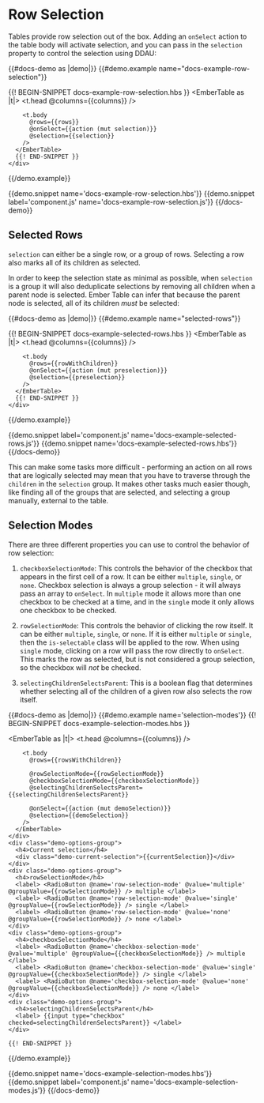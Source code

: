 # Row Selection

Tables provide row selection out of the box. Adding an `onSelect` action to the
table body will activate selection, and you can pass in the `selection` property
to control the selection using DDAU:

{{#docs-demo as |demo|}}
  {{#demo.example name="docs-example-row-selection"}}
    <div class="demo-container small">
      {{! BEGIN-SNIPPET docs-example-row-selection.hbs }}
      <EmberTable as |t|>
        <t.head @columns={{columns}} />

        <t.body
          @rows={{rows}}
          @onSelect={{action (mut selection)}}
          @selection={{selection}}
        />
      </EmberTable>
      {{! END-SNIPPET }}
    </div>
  {{/demo.example}}

  {{demo.snippet name='docs-example-row-selection.hbs'}}
  {{demo.snippet label='component.js' name='docs-example-row-selection.js'}}
{{/docs-demo}}

## Selected Rows

`selection` can either be a single row, or a group of rows. Selecting a row also
marks all of its children as selected.

In order to keep the selection state as minimal as possible, when `selection` is
a group it will also deduplicate selections by removing all children when a
parent node is selected. Ember Table can infer that because the parent node is
selected, all of its children _must_ be selected:

{{#docs-demo as |demo|}}
  {{#demo.example name="selected-rows"}}
    <div class="demo-container small">
      {{! BEGIN-SNIPPET docs-example-selected-rows.hbs }}
      <EmberTable as |t|>
        <t.head @columns={{columns}} />

        <t.body
          @rows={{rowWithChildren}}
          @onSelect={{action (mut preselection)}}
          @selection={{preselection}}
        />
      </EmberTable>
      {{! END-SNIPPET }}
    </div>
  {{/demo.example}}

  {{demo.snippet label='component.js' name='docs-example-selected-rows.js'}}
  {{demo.snippet name='docs-example-selected-rows.hbs'}}
{{/docs-demo}}

This can make some tasks more difficult - performing an action on all rows that
are logically selected may mean that you have to traverse through the `children`
in the `selection` group. It makes other tasks much easier though, like finding
all of the groups that are selected, and selecting a group manually, external to
the table.

## Selection Modes

There are three different properties you can use to control the behavior of
row selection:

1. `checkboxSelectionMode`: This controls the behavior of the checkbox that
appears in the first cell of a row. It can be either `multiple`, `single`, or
`none`. Checkbox selection is always a group selection - it will always pass an
array to `onSelect`. In `multiple` mode it allows more than one checkbox to be
checked at a time, and in the `single` mode it only allows one checkbox to be
checked.

2. `rowSelectionMode`: This controls the behavior of clicking the row itself.
It can be either `multiple`, `single`, or `none`. If it is either `multiple` or
`single`, then the `is-selectable` class will be applied to the row. When using
`single` mode, clicking on a row will pass the row directly to `onSelect`. This
marks the row as selected, but is not considered a group selection, so the
checkbox will _not_ be checked.

3. `selectingChildrenSelectsParent`: This is a boolean flag that determines
whether selecting all of the children of a given row also selects the row
itself.

{{#docs-demo as |demo|}}
  {{#demo.example name='selection-modes'}}
    {{! BEGIN-SNIPPET docs-example-selection-modes.hbs }}
    <div class="demo-container">
      <EmberTable as |t|>
        <t.head @columns={{columns}} />

        <t.body
          @rows={{rowsWithChildren}}

          @rowSelectionMode={{rowSelectionMode}}
          @checkboxSelectionMode={{checkboxSelectionMode}}
          @selectingChildrenSelectsParent={{selectingChildrenSelectsParent}}

          @onSelect={{action (mut demoSelection)}}
          @selection={{demoSelection}}
        />
      </EmberTable>
    </div>
    <div class="demo-options-group">
      <h4>Current selection</h4>
      <div class="demo-current-selection">{{currentSelection}}</div>
    </div>
    <div class="demo-options-group">
      <h4>rowSelectionMode</h4>
      <label> <RadioButton @name='row-selection-mode' @value='multiple' @groupValue={{rowSelectionMode}} /> multiple </label>
      <label> <RadioButton @name='row-selection-mode' @value='single' @groupValue={{rowSelectionMode}} /> single </label>
      <label> <RadioButton @name='row-selection-mode' @value='none' @groupValue={{rowSelectionMode}} /> none </label>
    </div>
    <div class="demo-options-group">
      <h4>checkboxSelectionMode</h4>
      <label> <RadioButton @name='checkbox-selection-mode' @value='multiple' @groupValue={{checkboxSelectionMode}} /> multiple </label>
      <label> <RadioButton @name='checkbox-selection-mode' @value='single' @groupValue={{checkboxSelectionMode}} /> single </label>
      <label> <RadioButton @name='checkbox-selection-mode' @value='none' @groupValue={{checkboxSelectionMode}} /> none </label>
    </div>
    <div class="demo-options-group">
      <h4>selectingChildrenSelectsParent</h4>
      <label> {{input type="checkbox" checked=selectingChildrenSelectsParent}} </label>
    </div>

    {{! END-SNIPPET }}
  {{/demo.example}}

  {{demo.snippet name='docs-example-selection-modes.hbs'}}
  {{demo.snippet label='component.js' name='docs-example-selection-modes.js'}}
{{/docs-demo}}
